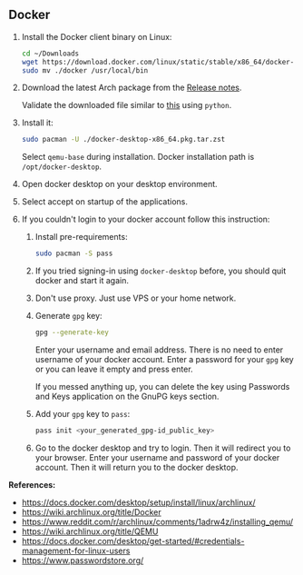 ## Docker

1. Install the Docker client binary on Linux:

   ```bash
   cd ~/Downloads
   wget https://download.docker.com/linux/static/stable/x86_64/docker-27.4.0.tgz -qO- | tar xvfz - docker/docker --strip-components=1
   sudo mv ./docker /usr/local/bin
   ```

2. Download the latest Arch package from the [Release notes](https://docs.docker.com/desktop/release-notes/).

   Validate the downloaded file similar to [this](./3_anaconda.md) using `python`.

3. Install it:

   ```bash
   sudo pacman -U ./docker-desktop-x86_64.pkg.tar.zst
   ```

   Select `qemu-base` during installation.
   Docker installation path is `/opt/docker-desktop`.

4. Open docker desktop on your desktop environment.
5. Select accept on startup of the applications.
6. If you couldn't login to your docker account follow this instruction:

   1. Install pre-requirements:
      ```bash
      sudo pacman -S pass
      ```
   2. If you tried signing-in using `docker-desktop` before, you should quit docker and start it again.
   3. Don't use proxy. Just use VPS or your home network.
   4. Generate `gpg` key:

      ```bash
      gpg --generate-key
      ```

      Enter your username and email address. There is no need to enter username of your docker account. Enter a password for your `gpg` key or you can leave it empty and press enter.

      If you messed anything up, you can delete the key using Passwords and Keys application on the GnuPG keys section.

   5. Add your `gpg` key to `pass`:

      ```bash
      pass init <your_generated_gpg-id_public_key>
      ```

   6. Go to the docker desktop and try to login. Then it will redirect you to your browser. Enter your username and password of your docker account. Then it will return you to the docker desktop.

**References:**

- <https://docs.docker.com/desktop/setup/install/linux/archlinux/>
- <https://wiki.archlinux.org/title/Docker>
- <https://www.reddit.com/r/archlinux/comments/1adrw4z/installing_qemu/>
- <https://wiki.archlinux.org/title/QEMU>
- <https://docs.docker.com/desktop/get-started/#credentials-management-for-linux-users>
- <https://www.passwordstore.org/>

